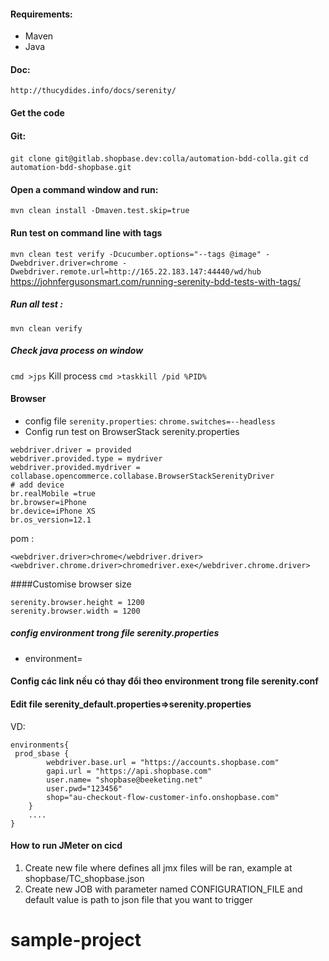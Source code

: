 #### Requirements:
- Maven
- Java
#### Doc:
 `http://thucydides.info/docs/serenity/`
#### Get the code
#### Git:
`git clone git@gitlab.shopbase.dev:colla/automation-bdd-colla.git`
`cd automation-bdd-shopbase.git`

#### Open a command window and run:
`mvn clean install -Dmaven.test.skip=true`
#### Run test on command line with tags
`mvn clean test verify -Dcucumber.options="--tags @image" -Dwebdriver.driver=chrome -Dwebdriver.remote.url=http://165.22.183.147:44440/wd/hub` 
https://johnfergusonsmart.com/running-serenity-bdd-tests-with-tags/
##### Run all test :
`mvn clean verify`
##### Check java process on window
`cmd >jps`
Kill process
`cmd >taskkill /pid %PID%`
#### Browser
- config file `serenity.properties`:
 `chrome.switches=--headless`
- Config run test on BrowserStack
serenity.properties
```
webdriver.driver = provided
webdriver.provided.type = mydriver
webdriver.provided.mydriver = collabase.opencommerce.collabase.BrowserStackSerenityDriver
# add device
br.realMobile =true
br.browser=iPhone
br.device=iPhone XS
br.os_version=12.1
```
pom :
```
<webdriver.driver>chrome</webdriver.driver>
<webdriver.chrome.driver>chromedriver.exe</webdriver.chrome.driver>
```


####Customise browser size
```
serenity.browser.height = 1200
serenity.browser.width = 1200
```

##### config environment trong file serenity.properties
- environment=
#### Config các link nếu có thay đổi theo environment trong file serenity.conf
#### Edit file serenity_default.properties=>serenity.properties
VD:
````
environments{
 prod_sbase {
        webdriver.base.url = "https://accounts.shopbase.com"
        gapi.url = "https://api.shopbase.com"
        user.name= "shopbase@beeketing.net"
        user.pwd="123456"
        shop="au-checkout-flow-customer-info.onshopbase.com"
    }
    ....
}
````

#### How to run JMeter on cicd
1. Create new file where defines all jmx files will be ran, example at shopbase/TC_shopbase.json
2. Create new JOB with parameter named CONFIGURATION_FILE and default value is path to json file that you want to trigger
# sample-project

